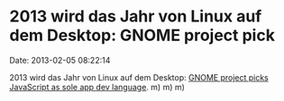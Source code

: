 2013 wird das Jahr von Linux auf dem Desktop: GNOME project pick
================================================================

Date: 2013-02-05 08:22:14

2013 wird das Jahr von Linux auf dem Desktop: [GNOME project picks
JavaScript as sole app dev
language](http://www.theregister.co.uk/2013/02/05/gnome_standardises_on_javascript/).
m) m) m)
